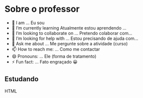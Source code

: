 
# Sobre o professor

- :metal: I am ... Eu sou 
- 🌱 I’m currently learning   Atualmente estou aprendendo ...
- 👯 I’m looking to collaborate on ... Pretendo colaborar com...
- 🤔 I’m looking for help with ... Estou precisando de ajuda com...
- 💬 Ask me about ... Me pergunte sobre a atividade (curso) 
- 📫 How to reach me: ... Como me contactar 
- 😄 Pronouns: ...  Ele (forma de tratamento)
- ⚡ Fun fact: ... Fato engraçado 
:grinning:

 ## Estudando
 HTML
